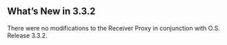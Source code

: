 ## What’s New in 3.3.2

There were no modifications to the Receiver Proxy in conjunction with O.S. Release 3.3.2.